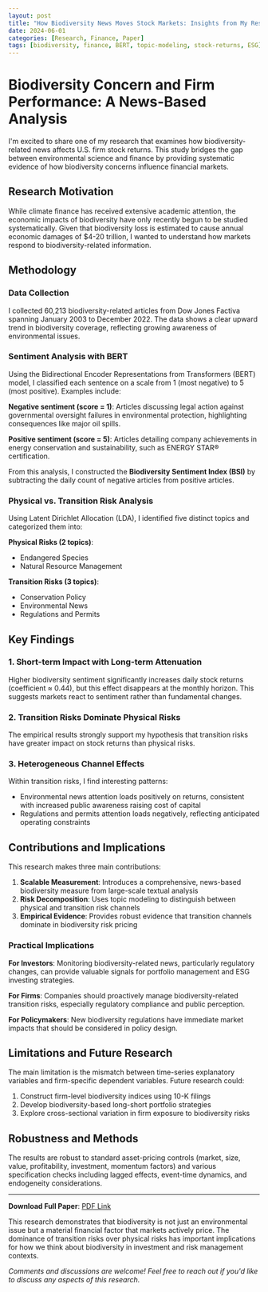 ```yaml
---
layout: post
title: "How Biodiversity News Moves Stock Markets: Insights from My Research"
date: 2024-06-01
categories: [Research, Finance, Paper]
tags: [biodiversity, finance, BERT, topic-modeling, stock-returns, ESG]
---
```


# Biodiversity Concern and Firm Performance: A News-Based Analysis

I'm excited to share one of my research that examines how biodiversity-related news affects U.S. firm stock returns. This study bridges the gap between environmental science and finance by providing systematic evidence of how biodiversity concerns influence financial markets.

## Research Motivation

While climate finance has received extensive academic attention, the economic impacts of biodiversity have only recently begun to be studied systematically. Given that biodiversity loss is estimated to cause annual economic damages of $4-20 trillion, I wanted to understand how markets respond to biodiversity-related information.

## Methodology

### Data Collection
I collected 60,213 biodiversity-related articles from Dow Jones Factiva spanning January 2003 to December 2022. The data shows a clear upward trend in biodiversity coverage, reflecting growing awareness of environmental issues.

### Sentiment Analysis with BERT
Using the Bidirectional Encoder Representations from Transformers (BERT) model, I classified each sentence on a scale from 1 (most negative) to 5 (most positive). Examples include:

**Negative sentiment (score = 1)**: Articles discussing legal action against governmental oversight failures in environmental protection, highlighting consequences like major oil spills.

**Positive sentiment (score = 5)**: Articles detailing company achievements in energy conservation and sustainability, such as ENERGY STAR® certification.

From this analysis, I constructed the **Biodiversity Sentiment Index (BSI)** by subtracting the daily count of negative articles from positive articles.

### Physical vs. Transition Risk Analysis
Using Latent Dirichlet Allocation (LDA), I identified five distinct topics and categorized them into:

**Physical Risks (2 topics)**:
- Endangered Species
- Natural Resource Management

**Transition Risks (3 topics)**:
- Conservation Policy
- Environmental News  
- Regulations and Permits

## Key Findings

### 1. Short-term Impact with Long-term Attenuation
Higher biodiversity sentiment significantly increases daily stock returns (coefficient ≈ 0.44), but this effect disappears at the monthly horizon. This suggests markets react to sentiment rather than fundamental changes.

### 2. Transition Risks Dominate Physical Risks
The empirical results strongly support my hypothesis that transition risks have greater impact on stock returns than physical risks.

### 3. Heterogeneous Channel Effects
Within transition risks, I find interesting patterns:
- Environmental news attention loads positively on returns, consistent with increased public awareness raising cost of capital
- Regulations and permits attention loads negatively, reflecting anticipated operating constraints

## Contributions and Implications

This research makes three main contributions:

1. **Scalable Measurement**: Introduces a comprehensive, news-based biodiversity measure from large-scale textual analysis
2. **Risk Decomposition**: Uses topic modeling to distinguish between physical and transition risk channels
3. **Empirical Evidence**: Provides robust evidence that transition channels dominate in biodiversity risk pricing

### Practical Implications

**For Investors**: Monitoring biodiversity-related news, particularly regulatory changes, can provide valuable signals for portfolio management and ESG investing strategies.

**For Firms**: Companies should proactively manage biodiversity-related transition risks, especially regulatory compliance and public perception.

**For Policymakers**: New biodiversity regulations have immediate market impacts that should be considered in policy design.

## Limitations and Future Research

The main limitation is the mismatch between time-series explanatory variables and firm-specific dependent variables. Future research could:

1. Construct firm-level biodiversity indices using 10-K filings
2. Develop biodiversity-based long-short portfolio strategies
3. Explore cross-sectional variation in firm exposure to biodiversity risks

## Robustness and Methods

The results are robust to standard asset-pricing controls (market, size, value, profitability, investment, momentum factors) and various specification checks including lagged effects, event-time dynamics, and endogeneity considerations.

---

**Download Full Paper**: [PDF Link](/assets/papers/biodiversity_concern_and_firm_performance.pdf)

This research demonstrates that biodiversity is not just an environmental issue but a material financial factor that markets actively price. The dominance of transition risks over physical risks has important implications for how we think about biodiversity in investment and risk management contexts.

*Comments and discussions are welcome! Feel free to reach out if you'd like to discuss any aspects of this research.*
